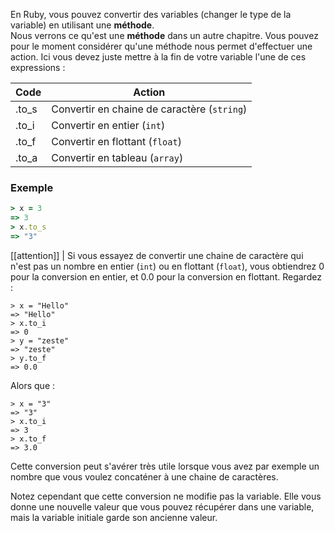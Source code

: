 En Ruby, vous pouvez convertir des variables (changer le type de la variable) en utilisant une **méthode**.  
Nous verrons ce qu'est une **méthode** dans un autre chapitre. Vous pouvez pour le moment considérer qu'une méthode nous permet d'effectuer une action. Ici vous devez juste mettre à la fin de votre variable l'une de ces expressions :

Code  |  Action
------|------
.to_s  |  Convertir en chaine de caractère (`string`)
.to_i  |  Convertir en entier (`int`)
.to_f  |  Convertir en flottant (`float`)
.to_a  |  Convertir en tableau (`array`)

### Exemple

```ruby
> x = 3
=> 3
> x.to_s
=> "3"
```

[[attention]]
| Si vous essayez de convertir une chaine de caractère qui n'est pas un nombre en entier (`int`) ou en flottant (`float`), vous obtiendrez 0 pour la conversion en entier, et 0.0 pour la conversion en flottant. Regardez :

```
> x = "Hello"
=> "Hello"
> x.to_i
=> 0
> y = "zeste"
=> "zeste"
> y.to_f
=> 0.0
```

Alors que :

```
> x = "3"
=> "3"
> x.to_i
=> 3
> x.to_f
=> 3.0
```

Cette conversion peut s'avérer très utile lorsque vous avez par exemple un nombre que vous voulez concaténer à une chaine de caractères.

Notez cependant que cette conversion ne modifie pas la variable. Elle vous donne une nouvelle valeur que vous pouvez récupérer dans une variable, mais la variable initiale garde son ancienne valeur.